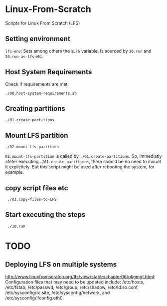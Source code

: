 # Linux-From-Scratch

Scripts for Linux From Scratch (LFS)

## Setting environment

`lfs-env`: Sets among others the `$LFS` variable. Is sourced by `10.run` and `20.run-as-lfs` etc.

## Host System Requirements

Check if requirements are met:

    ./00.host-system-requirements.sh


## Creating partitions

    ./01.create-partitions

## Mount LFS partition

    ./02.mount-lfs-partition

`02.mount-lfs-partition` is called by `./01.create-partitions`. So, immediatly afeter executing `./01.create-partitions`, there should be no need
to mount it explicitely. But this script might be used after rebooting the system, for example.

## copy script files etc

     ./03.copy-files-to-LFS

## Start executing the steps

     ./10.run

# TODO

## Deploying LFS on multiple systems

  <a href='http://www.linuxfromscratch.org/lfs/view/stable/chapter06/pkgmgt.html'>http://www.linuxfromscratch.org/lfs/view/stable/chapter06/pkgmgt.html</a>:  Configuration files that may need to be updated include: /etc/hosts, /etc/fstab, /etc/passwd, /etc/group, /etc/shadow, /etc/ld.so.conf, /etc/sysconfig/rc.site, /etc/sysconfig/network, and /etc/sysconfig/ifconfig.eth0.
